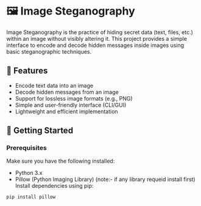 # 🖼️ Image Steganography

Image Steganography is the practice of hiding secret data (text, files, etc.) within an image without visibly altering it. This project provides a simple interface to encode and decode hidden messages inside images using basic steganographic techniques.

## 🔐 Features

- Encode text data into an image
- Decode hidden messages from an image
- Support for lossless image formats (e.g., PNG)
- Simple and user-friendly interface (CLI/GUI)
- Lightweight and efficient implementation

## 🚀 Getting Started

### Prerequisites

Make sure you have the following installed:

- Python 3.x
- Pillow (Python Imaging Library)
  (note:- if any library requeid  install first)
Install dependencies using pip:

```bash
pip install pillow
